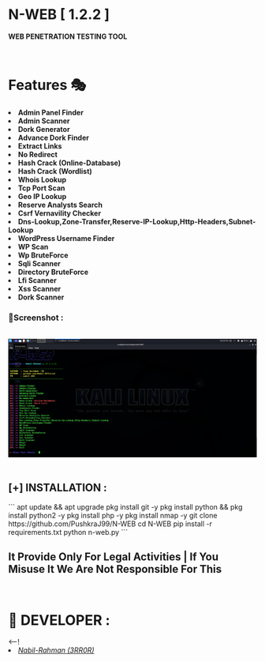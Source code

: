 # N-WEB [ 1.2.2 ]
<b>WEB PENETRATION TESTING TOOL</b>
<br>

<br>
<b><h1>Features 🎭</h1></b>
<li><b>Admin Panel Finder</b></li>
<li><b>Admin Scanner</li></b>
<li><b>Dork Generator</b></li>
<li><b>Advance Dork Finder</li></b>
<li><b>Extract Links</li></b>
<li><b>No Redirect</li></b>
<li><b>Hash Crack (Online-Database)</li></b>
<li><b>Hash Crack (Wordlist)</li></b>
<li><b>Whois Lookup</li></b>
<li><b>Tcp Port Scan</li></b>
<li><b>Geo IP Lookup</li></b>
<li><b>Reserve Analysts Search</li></b>
<li><b>Csrf Vernavility Checker</li></b>
<li><b>Dns-Lookup,Zone-Transfer,Reserve-IP-Lookup,Http-Headers,Subnet-Lookup</li></b>
<li><b>WordPress Username Finder</li></b>
<li><b>WP Scan</li></b>
<li><b>Wp BruteForce </li></b>
<li><b>Sqli Scanner</li></b>
<li><b>Directory BruteForce </li></b>
<li><b>Lfi Scanner</li></b>
<li><b>Xss Scanner </li></b>
<li><b>Dork Scanner </li></b>


<h3><b>📸Screenshot : </b></h3>
<br>
<img src="https://github.com/Nabil-Official/N-WEB/blob/main/n-webv2.png?raw=true">
<br>
<br>
<h2><b>[+] INSTALLATION : </b></h2>
```
apt update && apt upgrade
pkg install git -y
pkg install python && pkg install python2 -y
pkg install php -y
pkg install nmap -y
git clone https://github.com/PushkraJ99/N-WEB
cd N-WEB
pip install -r requirements.txt
python n-web.py
```

<br>

<h2> It Provide Only For Legal Activities | If You Misuse It We Are Not Responsible For This</h2>
<br>

<h1>🔰 DEVELOPER :</h1>
<--!<in><li><a href="https://m.facebook.com/nabil.404"><i>Nabil-Rahman (3RR0R)</i></a></i></li>
